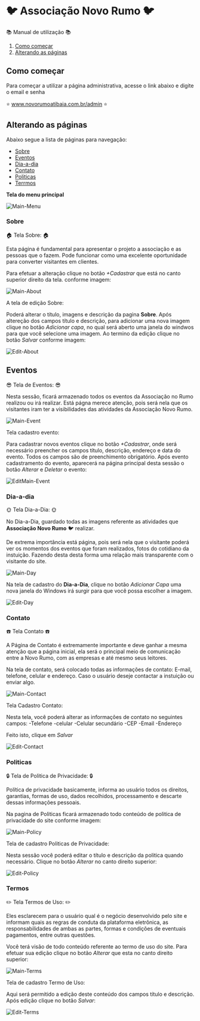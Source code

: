 :bird: Associação Novo Rumo :bird:
===============
:books: Manual de utilização :books:

1. [Como começar](#como-começar)
2. [Alterando as páginas](#alterando-as-páginas)

## Como começar
Para começar a utilizar a página administrativa, acesse o link abaixo e digite o email e senha

 :star: www.novorumoatibaia.com.br/admin :star:

## Alterando as páginas

Abaixo segue a lista de páginas para navegação:

 - [Sobre](#sobre)
 - [Eventos](#eventos)
 - [Dia-a-dia](#dia-a-dia)
 - [Contato](#contato)
 - [Politicas](#politicas)
 - [Terrmos](#termos)
 
 **Tela do menu principal**
 
 ![Main-Menu](https://github.com/conkerhell/novo-rumo-template/blob/master/docs/Main-Menu.png) 
 
###  Sobre 

:house: Tela Sobre: :house:

Esta página é fundamental para apresentar o projeto a associação e as pessoas que o fazem. Pode funcionar como uma excelente oportunidade para converter visitantes em clientes.

Para efetuar a alteração clique no botão *+Cadastrar* que está no canto superior direito da tela. conforme imagem:

![Main-About](https://github.com/conkerhell/novo-rumo-template/blob/master/docs/Main-About.png)



A tela de edição Sobre:

Poderá alterar o título, imagens e descrição da pagina __Sobre__. Após altereção dos campos título e descrição, para adicionar uma nova imagem clique no botão _Adicionar capa_, no qual será aberto uma janela do windwos para que você selecione uma imagem. 
Ao termino da edição clique no botão _Salvar_ conforme imagem:


![Edit-About](https://github.com/conkerhell/novo-rumo-template/blob/master/docs/Edit-About.png)


##  Eventos 

:sunglasses: Tela de Eventos: :sunglasses:


Nesta sessão, ficará armazenado todos os eventos da Associação no Rumo realizou ou irá realizar. Está págna merece atenção, pois será nela que os visitantes iram ter a visibilidades das atividades da Associação Novo Rumo.

![Main-Event](https://github.com/conkerhell/novo-rumo-template/blob/master/docs/Main-Event.png)


Tela cadastro evento:


Para cadastrar novos eventos clique no botão _+Cadastrar_, onde será necessário preencher os campos título, descrição, endereço e data do evento. Todos os campos são de preenchimento obrigatório. Após evento cadastramento do evento, aparecerá na página principal desta sessão o botão _Alterar_ e _Deletar_ o evento:

![EditMain-Event](https://github.com/conkerhell/novo-rumo-template/blob/master/docs/Edit-Event.png)


###  Dia-a-dia 

 :sun_with_face: Tela Dia-a-Dia: :sun_with_face:

No Dia-a-Dia, guardado todas as imagens referente as atividades que __Associação Novo Rumo__ :bird: realizar.

De extrema importância está página, pois será nela que o visitante poderá ver os momentos dos eventos que foram realizados, fotos do cotidiano da instuição. Fazendo desta desta forma uma relação mais transparente com o visitante do site.

![Main-Day](https://github.com/conkerhell/novo-rumo-template/blob/master/docs/Main-Day.png)

Na tela de cadastro do **Dia-a-Dia**, clique no botão _Adicionar Capa_  uma nova janela do Windows irá surgir para que você possa escolher a imagem.

![Edit-Day](https://github.com/conkerhell/novo-rumo-template/blob/master/docs/Edit-Day.png)

### Contato 
	
:phone: Tela Contato :phone:

A Página de Contato é extremamente importante e deve ganhar a mesma atenção que a página inicial, ela será o principal meio de comunicação entre a Novo Rumo, com as empresas e até mesmo seus leitores.

Na tela de contato, será colocado todas as informações de contato: E-mail, telefone, celular e endereço. Caso o usuário deseje contactar a instuição ou enviar algo.

![Main-Contact](https://github.com/conkerhell/novo-rumo-template/blob/master/docs/Main-Contact.png)

Tela Cadastro Contato:

Nesta tela, você poderá alterar as informações de contato no seguintes campos: 
-Telefone
-celular
-Celular secundário
-CEP
-Email
-Endereço

Feito isto, clique em _Salvar_

![Edit-Contact](https://github.com/conkerhell/novo-rumo-template/blob/master/docs/Edit-Contact.png)


### Politicas 

:lock: Tela de Politica de Privacidade:  :lock:

Política de privacidade basicamente,  informa ao usuário todos os direitos, garantias, formas de uso, dados recolhidos, processamento e descarte dessas informações pessoais.

Na pagina de Politicas ficará armazenado todo conteúdo de politica de privacidade do site conforme imagem:

![Main-Policy](https://github.com/conkerhell/novo-rumo-template/blob/master/docs/Main-Policy.png)

Tela de cadastro Politicas de Privacidade:

Nesta sessão você poderá editar o título e descrição da politica quando necessário. Clique no botão _Alterar_ no canto direito superior:

![Edit-Policy](https://github.com/conkerhell/novo-rumo-template/blob/master/docs/Edit-Policy.png)


### Termos 

:pencil2: Tela Termos de Uso: :pencil2:

Eles esclarecem para o usuário qual é o negócio desenvolvido pelo site e informam quais as regras de conduta da plataforma eletrônica, as responsabilidades de ambas as partes, formas e condições de eventuais pagamentos, entre outras questões.

Você terá visão de todo conteúdo referente ao termo de uso do site. Para efetuar sua edição clique no botão _Alterar_ que esta no canto direito superior:

![Main-Terms](https://github.com/conkerhell/novo-rumo-template/blob/master/docs/Main-Terms.png)

Tela de cadastro Termo de Uso:

Aqui será permitido a edição deste conteúdo dos campos título e descrição. Após edição clique no botão  _Salvar_:

![Edit-Terms](https://github.com/conkerhell/novo-rumo-template/blob/master/docs/Edit-Terms.png)
